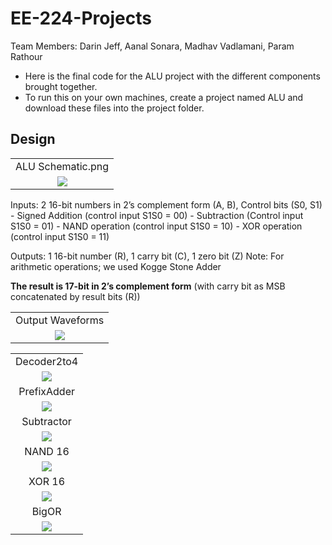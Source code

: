 # EE-224-Projects

Team Members: Darin Jeff, Aanal Sonara, Madhav Vadlamani, Param Rathour 

- Here is the final code for the ALU project with the different components brought together.
- To run this on your own machines, create a project named ALU and download these files into the project folder.

## Design

<table style="text-align:center;">
  <tr>
    <td>ALU Schematic.png</td>
  </tr>
  <tr>
    <td><img src="Images/ALU Schematic.png"></td>
  </tr>
</table>

Inputs: 2 16-bit numbers in 2’s complement form (A, B), Control bits (S0, S1)
	- Signed Addition (control input S1S0 = 00) 
	- Subtraction (Control input S1S0 = 01) 
	- NAND operation (control input S1S0 = 10) 
	- XOR operation (control input S1S0 = 11)

Outputs: 1 16-bit number (R), 1 carry bit (C), 1 zero bit (Z)
Note: For arithmetic operations; we used Kogge Stone Adder

**The result is 17-bit in 2’s complement form** (with carry bit as MSB concatenated by result bits (R))

<table style="text-align:center;">
  <tr>
    <td>Output Waveforms</td>
  </tr>
  <tr>
    <td><img src="Images/Output Waveforms.png"></td>
  </tr>
</table>

<table style="text-align:center;">
  <tr>
    <td>Decoder2to4</td>
  </tr>
  <tr>
    <td><img src="Images/Decoder2to4.png"></td>
  </tr>
  <tr>
    <td>PrefixAdder</td>
  </tr>
  <tr>
    <td><img src="Images/PrefixAdder.png"></td>
  </tr>
  <tr>
    <td>Subtractor</td>
  </tr>
  <tr>
    <td><img src="Images/Subtractor.png"></td>
  </tr>
  <tr>
    <td>NAND 16</td>
  </tr>
  <tr>
    <td><img src="Images/NAND 16.png"></td>
  </tr>
  <tr>
    <td>XOR 16</td>
  </tr>
  <tr>
    <td><img src="Images/XOR 16.png"></td>
  </tr>
  <tr>
    <td>BigOR</td>
  </tr>
  <tr>
    <td><img src="Images/BigOR.png"></td>
  </tr>
</table>